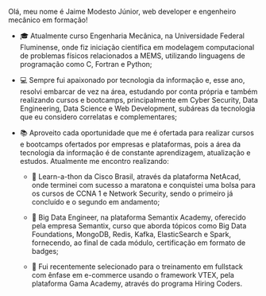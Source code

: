 
Olá, meu nome é Jaime Modesto Júnior, web  developer e engenheiro mecânico em formação!

- :mortar_board: Atualmente curso Engenharia Mecânica, na Universidade Federal Fluminense, onde fiz iniciação científica em modelagem computacional de problemas físicos relacionados a MEMS, utilizando linguagens de programação como C, Fortran e Python;
 
- :computer: Sempre fui apaixonado por tecnologia da informação e, esse ano, resolvi embarcar de vez na área, estudando por conta própria e também realizando cursos e bootcamps, principalmente em Cyber Security, Data Engineering, Data Science e Web Development, subáreas da tecnologia que eu considero correlatas e complementares;

- :books: Aproveito cada oportunidade que me é ofertada para realizar cursos e bootcamps ofertados por empresas e plataformas, pois a área da tecnologia da informação é de constante aprendizagem, atualização e estudos. Atualmente me encontro realizando:

  -  :blue_book: Learn-a-thon da Cisco Brasil, através da plataforma NetAcad, onde terminei com sucesso a maratona e conquistei uma bolsa para os cursos de CCNA 1 e Network Security, sendo o primeiro já concluído e o segundo em andamento;
   
  -  :orange_book: Big Data Engineer, na plataforma Semantix Academy, oferecido pela empresa Semantix, curso que aborda tópicos como Big Data Foundations, MongoDB, Redis, Kafka, ElasticSearch e Spark, fornecendo, ao final de cada módulo, certificação em formato de badges; 
  
  -  :green_book: Fui recentemente selecionado para o treinamento em fullstack com ênfase em e-commerce usando o framework VTEX, pela plataforma Gama Academy, através do programa Hiring Coders.
<!--
### Hi there 👋
**jaimemodestojr/jaimemodestojr** is a ✨ _special_ ✨ repository because its `README.md` (this file) appears on your GitHub profile.

Here are some ideas to get you started:

- 🔭 I’m currently working on ...
- 🌱 I’m currently learning ...
- 👯 I’m looking to collaborate on ...
- 🤔 I’m looking for help with ...
- 💬 Ask me about ...
- 📫 How to reach me: ...
- 😄 Pronouns: ...
- ⚡ Fun fact: ...
-->
